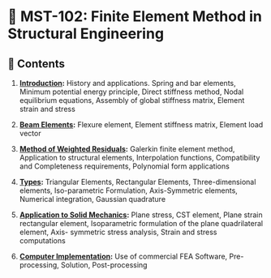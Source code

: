 # 📘 MST-102: Finite Element Method in Structural Engineering  


## 📑 Contents

1. **[Introduction](Unit_1.md):** History and applications. Spring and bar elements, Minimum potential energy principle, Direct stiffness method, Nodal equilibrium equations, Assembly of global stiffness matrix, Element strain and stress  

2. **[Beam Elements](Unit_2.md):** Flexure element, Element stiffness matrix, Element load vector  

3. **[Method of Weighted Residuals](Unit_3.md):** Galerkin finite element method, Application to structural elements, Interpolation functions, Compatibility and Completeness requirements, Polynomial form applications  

4. **[Types](Unit_4.md):** Triangular Elements, Rectangular Elements, Three-dimensional elements, Iso-parametric Formulation, Axis-Symmetric elements, Numerical integration, Gaussian quadrature  

5. **[Application to Solid Mechanics](Unit_5.md):** Plane stress, CST element, Plane strain rectangular element, Isoparametric formulation of the plane quadrilateral element, Axis- symmetric stress analysis, Strain and stress computations  

6. **[Computer Implementation](Unit_6.md):** Use of commercial FEA Software, Pre-processing, Solution, Post-processing 



